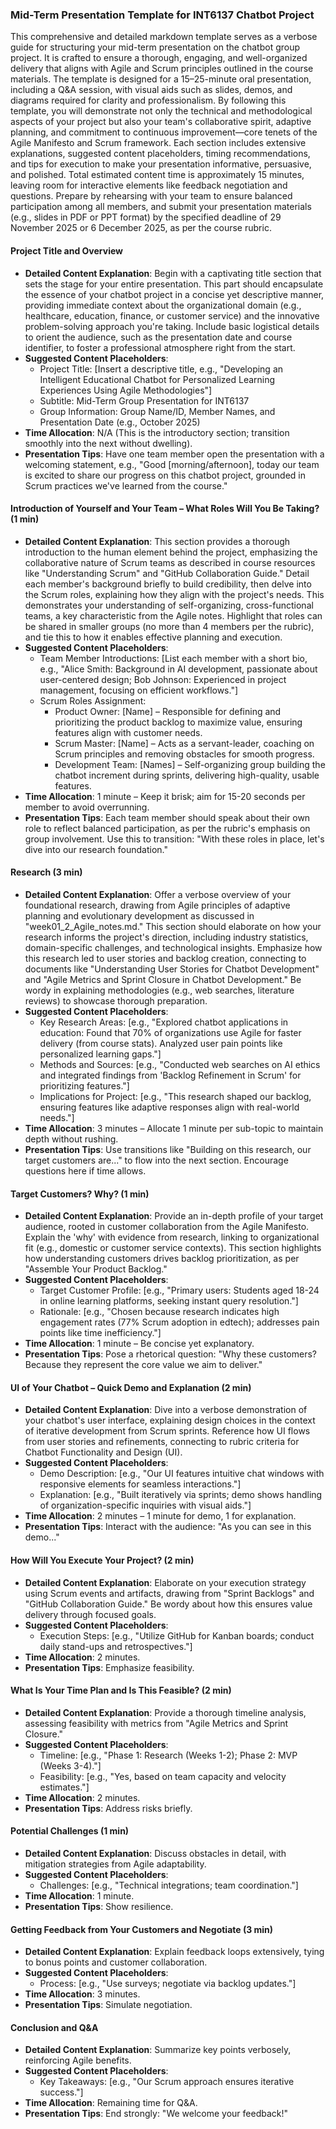 ### Mid-Term Presentation Template for INT6137 Chatbot Project

This comprehensive and detailed markdown template serves as a verbose guide for structuring your mid-term presentation on the chatbot group project. It is crafted to ensure a thorough, engaging, and well-organized delivery that aligns with Agile and Scrum principles outlined in the course materials. The template is designed for a 15–25-minute oral presentation, including a Q&A session, with visual aids such as slides, demos, and diagrams required for clarity and professionalism. By following this template, you will demonstrate not only the technical and methodological aspects of your project but also your team's collaborative spirit, adaptive planning, and commitment to continuous improvement—core tenets of the Agile Manifesto and Scrum framework. Each section includes extensive explanations, suggested content placeholders, timing recommendations, and tips for execution to make your presentation informative, persuasive, and polished. Total estimated content time is approximately 15 minutes, leaving room for interactive elements like feedback negotiation and questions. Prepare by rehearsing with your team to ensure balanced participation among all members, and submit your presentation materials (e.g., slides in PDF or PPT format) by the specified deadline of 29 November 2025 or 6 December 2025, as per the course rubric.

#### Project Title and Overview

- **Detailed Content Explanation**: Begin with a captivating title section that sets the stage for your entire presentation. This part should encapsulate the essence of your chatbot project in a concise yet descriptive manner, providing immediate context about the organizational domain (e.g., healthcare, education, finance, or customer service) and the innovative problem-solving approach you're taking. Include basic logistical details to orient the audience, such as the presentation date and course identifier, to foster a professional atmosphere right from the start.
- **Suggested Content Placeholders**:
  - Project Title: [Insert a descriptive title, e.g., "Developing an Intelligent Educational Chatbot for Personalized Learning Experiences Using Agile Methodologies"]
  - Subtitle: Mid-Term Group Presentation for INT6137
  - Group Information: Group Name/ID, Member Names, and Presentation Date (e.g., October 2025)
- **Time Allocation**: N/A (This is the introductory section; transition smoothly into the next without dwelling).
- **Presentation Tips**: Have one team member open the presentation with a welcoming statement, e.g., "Good [morning/afternoon], today our team is excited to share our progress on this chatbot project, grounded in Scrum practices we've learned from the course."

#### Introduction of Yourself and Your Team – What Roles Will You Be Taking? (1 min)

- **Detailed Content Explanation**: This section provides a thorough introduction to the human element behind the project, emphasizing the collaborative nature of Scrum teams as described in course resources like "Understanding Scrum" and "GitHub Collaboration Guide." Detail each member's background briefly to build credibility, then delve into the Scrum roles, explaining how they align with the project's needs. This demonstrates your understanding of self-organizing, cross-functional teams, a key characteristic from the Agile notes. Highlight that roles can be shared in smaller groups (no more than 4 members per the rubric), and tie this to how it enables effective planning and execution.
- **Suggested Content Placeholders**:
  - Team Member Introductions: [List each member with a short bio, e.g., "Alice Smith: Background in AI development, passionate about user-centered design; Bob Johnson: Experienced in project management, focusing on efficient workflows."]
  - Scrum Roles Assignment:
    - Product Owner: [Name] – Responsible for defining and prioritizing the product backlog to maximize value, ensuring features align with customer needs.
    - Scrum Master: [Name] – Acts as a servant-leader, coaching on Scrum principles and removing obstacles for smooth progress.
    - Development Team: [Names] – Self-organizing group building the chatbot increment during sprints, delivering high-quality, usable features.
- **Time Allocation**: 1 minute – Keep it brisk; aim for 15-20 seconds per member to avoid overrunning.
- **Presentation Tips**: Each team member should speak about their own role to reflect balanced participation, as per the rubric's emphasis on group involvement. Use this to transition: "With these roles in place, let's dive into our research foundation."

#### Research (3 min)

- **Detailed Content Explanation**: Offer a verbose overview of your foundational research, drawing from Agile principles of adaptive planning and evolutionary development as discussed in "week01_2_Agile_notes.md." This section should elaborate on how your research informs the project's direction, including industry statistics, domain-specific challenges, and technological insights. Emphasize how this research led to user stories and backlog creation, connecting to documents like "Understanding User Stories for Chatbot Development" and "Agile Metrics and Sprint Closure in Chatbot Development." Be wordy in explaining methodologies (e.g., web searches, literature reviews) to showcase thorough preparation.
- **Suggested Content Placeholders**:
  - Key Research Areas: [e.g., "Explored chatbot applications in education: Found that 70% of organizations use Agile for faster delivery (from course stats). Analyzed user pain points like personalized learning gaps."]
  - Methods and Sources: [e.g., "Conducted web searches on AI ethics and integrated findings from 'Backlog Refinement in Scrum' for prioritizing features."]
  - Implications for Project: [e.g., "This research shaped our backlog, ensuring features like adaptive responses align with real-world needs."]
- **Time Allocation**: 3 minutes – Allocate 1 minute per sub-topic to maintain depth without rushing.
- **Presentation Tips**: Use transitions like "Building on this research, our target customers are..." to flow into the next section. Encourage questions here if time allows.

#### Target Customers? Why? (1 min)

- **Detailed Content Explanation**: Provide an in-depth profile of your target audience, rooted in customer collaboration from the Agile Manifesto. Explain the 'why' with evidence from research, linking to organizational fit (e.g., domestic or customer service contexts). This section highlights how understanding customers drives backlog prioritization, as per "Assemble Your Product Backlog."
- **Suggested Content Placeholders**:
  - Target Customer Profile: [e.g., "Primary users: Students aged 18-24 in online learning platforms, seeking instant query resolution."]
  - Rationale: [e.g., "Chosen because research indicates high engagement rates (77% Scrum adoption in edtech); addresses pain points like time inefficiency."]
- **Time Allocation**: 1 minute – Be concise yet explanatory.
- **Presentation Tips**: Pose a rhetorical question: "Why these customers? Because they represent the core value we aim to deliver."

#### UI of Your Chatbot – Quick Demo and Explanation (2 min)

- **Detailed Content Explanation**: Dive into a verbose demonstration of your chatbot's user interface, explaining design choices in the context of iterative development from Scrum sprints. Reference how UI flows from user stories and refinements, connecting to rubric criteria for Chatbot Functionality and Design (UI).
- **Suggested Content Placeholders**:
  - Demo Description: [e.g., "Our UI features intuitive chat windows with responsive elements for seamless interactions."]
  - Explanation: [e.g., "Built iteratively via sprints; demo shows handling of organization-specific inquiries with visual aids."]
- **Time Allocation**: 2 minutes – 1 minute for demo, 1 for explanation.
- **Presentation Tips**: Interact with the audience: "As you can see in this demo..."

#### How Will You Execute Your Project? (2 min)

- **Detailed Content Explanation**: Elaborate on your execution strategy using Scrum events and artifacts, drawing from "Sprint Backlogs" and "GitHub Collaboration Guide." Be wordy about how this ensures value delivery through focused goals.
- **Suggested Content Placeholders**:
  - Execution Steps: [e.g., "Utilize GitHub for Kanban boards; conduct daily stand-ups and retrospectives."]
- **Time Allocation**: 2 minutes.
- **Presentation Tips**: Emphasize feasibility.

#### What Is Your Time Plan and Is This Feasible? (2 min)

- **Detailed Content Explanation**: Provide a thorough timeline analysis, assessing feasibility with metrics from "Agile Metrics and Sprint Closure."
- **Suggested Content Placeholders**:
  - Timeline: [e.g., "Phase 1: Research (Weeks 1-2); Phase 2: MVP (Weeks 3-4)."]
  - Feasibility: [e.g., "Yes, based on team capacity and velocity estimates."]
- **Time Allocation**: 2 minutes.
- **Presentation Tips**: Address risks briefly.

#### Potential Challenges (1 min)

- **Detailed Content Explanation**: Discuss obstacles in detail, with mitigation strategies from Agile adaptability.
- **Suggested Content Placeholders**:
  - Challenges: [e.g., "Technical integrations; team coordination."]
- **Time Allocation**: 1 minute.
- **Presentation Tips**: Show resilience.

#### Getting Feedback from Your Customers and Negotiate (3 min)

- **Detailed Content Explanation**: Explain feedback loops extensively, tying to bonus points and customer collaboration.
- **Suggested Content Placeholders**:
  - Process: [e.g., "Use surveys; negotiate via backlog updates."]
- **Time Allocation**: 3 minutes.
- **Presentation Tips**: Simulate negotiation.

#### Conclusion and Q&A

- **Detailed Content Explanation**: Summarize key points verbosely, reinforcing Agile benefits.
- **Suggested Content Placeholders**:
  - Key Takeaways: [e.g., "Our Scrum approach ensures iterative success."]
- **Time Allocation**: Remaining time for Q&A.
- **Presentation Tips**: End strongly: "We welcome your feedback!"
